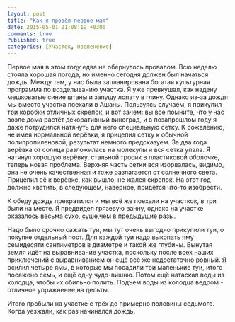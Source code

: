 ```yaml
---
layout: post
title: "Как я провёл первое мая"
date: 2015-05-01 21:08:19 +0300
comments: true
Published: true
categories: [Участок, Озеленение]
---
```

Первое мая в этом году едва не обернулось провалом. Всю неделю стояла хорошая погода, но именно сегодня должен был начаться дождь. Между тем, у нас была запланирована богатая культурная программа по возделыванию участка. Я уже превкушал, как надену мешковатые синие штаны и запущу лопату в глину. Однако из-за дождя мы вместо участка поехали в Ашаны. Пользуясь случаем, я прикупил три коробки отличных скрепок, и вот зачем: вы все помните, что у нас возле дома растёт декоративный виноград, и в позапрошлом году я даже потрудился натянуть для него специальную сетку. К сожалению, не имея нормальной верёвки, я прицепил сетку к обычной полипропиленовой, результат немного предсказуем. За два года верёвка от солнца разложилась на молекулы и вся сетка упала. Я натянул хорошую верёвку, стальной тросик в пластиковой оболочке, теперь новая проблема. Верхняя часть сетки вся изорвалась, видимо, она не очень качественная и тоже разлагается от солнечного света. Прицепил её к верёвке, как вышло, не жалея скрепок. На этот год должно хватить, в следующем, наверное, придётся что-то изобрести.

К обеду дождь прекратился и мы всё же поехали на участкок, в три были на месте. Я предвидел грязевую ванну, однако на участке оказалось весьма сухо, суше,чем в предыдущие разы.

Надо было срочно сажать туи, мы тут очень выгодно прикупили туи, о покупке отдельный пост.  Для каждой туи надо выкопать яму семидесяти сантиметров в диаметре и такой же глубины. Вынутая земля идёт на выравнивание участка, поскольку после всех наших приключений с выравниванием он ещё всё же недостаточно ровный.  Я осилил четыре ямы, в которые мы посадили три маленькие туи, итого посажено семь,  и ещё одну чудо-вишню. Потом ещё натаскал воды из колодца, чтобы их обильно полить. Подъем воды из колодца ведром - отличное упражнение на дельты.

Итого пробыли на участке с трёх до примерно половины седьмого.  Когда уезжали, как раз начинался дождь.